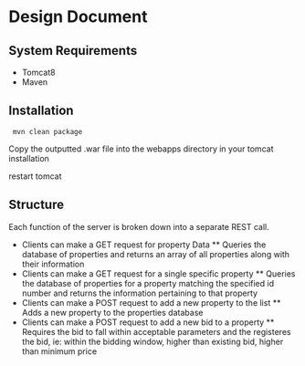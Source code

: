 # Design Document

## System Requirements

* Tomcat8
* Maven

## Installation
```
 mvn clean package
```
Copy the outputted .war file into the webapps directory in your tomcat installation

restart tomcat

## Structure

Each function of the server is broken down into a separate REST call.

* Clients can make a GET request for property Data
** Queries the database of properties and returns an array of all properties along with their information
* Clients can make a GET request for a single specific property
** Queries the database of properties for a property matching the specified id number and returns the information pertaining to that property
* Clients can make a POST request to add a new property to the list
** Adds a new property to the properties database
* Clients can make a POST request to add a new bid to a property
** Requires the bid to fall within acceptable parameters and the registeres the bid, ie: within the bidding window, higher than existing bid, higher than minimum price
